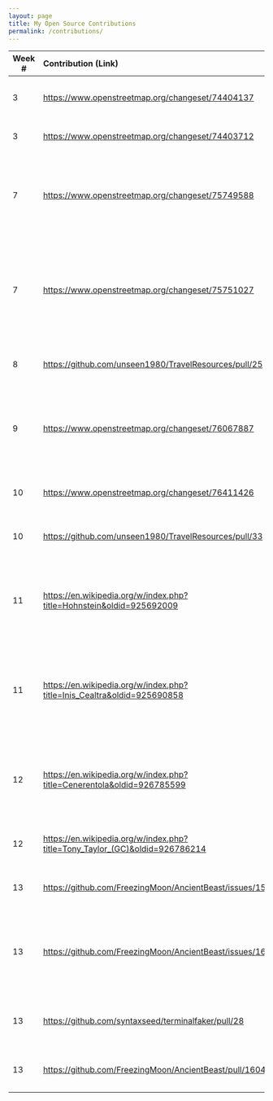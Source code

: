 ```yaml
---
layout: page
title: My Open Source Contributions
permalink: /contributions/
---
```


<!--
Type of the contribution should be "Wikipedia edit", "OpenStreet Map feature", "Project Documentation", "Project Code", "Blog Edit", etc.

The description should include a brief summary of what you did.

Replace the first row below with your contribution.

-->





| Week #       | Contribution (Link)  | Type  | Description |
|---|:---|:---|:---|
|  3  | <https://www.openstreetmap.org/changeset/74404137> | OpenStreet Map Feature | Added recently opened Tiger Sugar with hours. |
|  3  | <https://www.openstreetmap.org/changeset/74403712> | OpenStreet Map Feature | Added Korean Tofu House with hours. |
|  7  | <https://www.openstreetmap.org/changeset/75749588> | OpenStreet Map Feature | Added Chuan Yue, a local and fairly new Szechuan cuisine restaurant great for spice lovers. |  
|  7  | <https://www.openstreetmap.org/changeset/75751027> | OpenStreet Map Feature | Added Chuan Tian Xia, another szechuan restaurant that serves great spicy chinese dishes that will knock your socks off. |  
|  8  | <https://github.com/unseen1980/TravelResources/pull/25> | Project Documentation | Added OpenStreetMap as a map service. |
|  9  | <https://www.openstreetmap.org/changeset/76067887> | OpenStreet Map Feature | Added Holy Crab Boiling, a cajun/creole fusion restaurant that also serves live/raw seafood. |
|  10  | <https://www.openstreetmap.org/changeset/76411426> | OpenStreet Map Feature | Added Kung Fu Tea, a bubble tea shop in 8th Ave Chinatown. |
|  10  | <https://github.com/unseen1980/TravelResources/pull/33> | Project Documentation | Added Open Exchange Rates API as a currency API. |
|  11  | <https://en.wikipedia.org/w/index.php?title=Hohnstein&oldid=925692009> | Wikipedia Edit | Changed the wording of the first sentence for the wikipedia article for the town "Hohnstein". |
|  11  | <https://en.wikipedia.org/w/index.php?title=Inis_Cealtra&oldid=925690858> | Wikipedia Edit | Changed the wording of a sentence in the first paragraph for the wikipedia article for the island "Inis Cealtra". |
|  12  | <https://en.wikipedia.org/w/index.php?title=Cenerentola&oldid=926785599> | Wikipedia Edit| Changed the wording of "17 Years Old" be to consistent with the description with the rest of the cast. |
|  12  | <https://en.wikipedia.org/w/index.php?title=Tony_Taylor_(GC)&oldid=926786214> | Wikipedia Edit | Added a comma break for easier reading. |
|  13  | <https://github.com/FreezingMoon/AncientBeast/issues/1599> | Project Issue | I suggested a fix in the Contributing guidelines. |
|  13  | <https://github.com/FreezingMoon/AncientBeast/issues/1602> | Project Issue | I suggested opening an issue that accepts any pull requests regarding spell checks and typos. |
|  13  | <https://github.com/syntaxseed/terminalfaker/pull/28> | Project Code | I fixed the 'help' command not listing custom commands. |
|  13  | <https://github.com/FreezingMoon/AncientBeast/pull/1604> | Project Documentation | I spell checked and fixed some typos in the codebase. |
